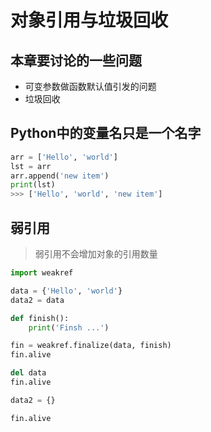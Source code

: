 # 对象引用与垃圾回收

## 本章要讨论的一些问题

- 可变参数做函数默认值引发的问题
- 垃圾回收

## Python中的变量名只是一个名字

```python
arr = ['Hello', 'world']
lst = arr
arr.append('new item')
print(lst)
>>> ['Hello', 'world', 'new item']
```

## 弱引用

> 弱引用不会增加对象的引用数量

```python
import weakref

data = {'Hello', 'world'}
data2 = data

def finish():
    print('Finsh ...')

fin = weakref.finalize(data, finish)
fin.alive

del data
fin.alive

data2 = {}

fin.alive
```
